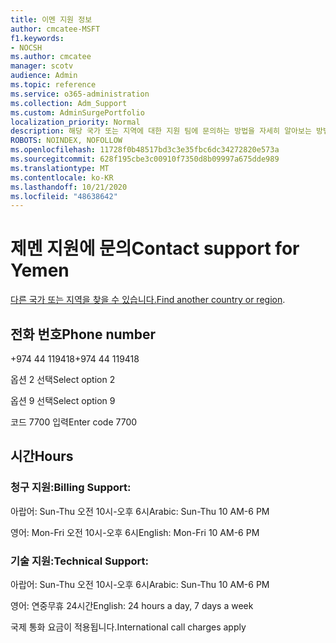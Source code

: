 ```yaml
---
title: 이멘 지원 정보
author: cmcatee-MSFT
f1.keywords:
- NOCSH
ms.author: cmcatee
manager: scotv
audience: Admin
ms.topic: reference
ms.service: o365-administration
ms.collection: Adm_Support
ms.custom: AdminSurgePortfolio
localization_priority: Normal
description: 해당 국가 또는 지역에 대한 지원 팀에 문의하는 방법을 자세히 알아보는 방법을 배워야 합니다.
ROBOTS: NOINDEX, NOFOLLOW
ms.openlocfilehash: 11728f0b48517bd3c3e35fbc6dc34272820e573a
ms.sourcegitcommit: 628f195cbe3c00910f7350d8b09997a675dde989
ms.translationtype: MT
ms.contentlocale: ko-KR
ms.lasthandoff: 10/21/2020
ms.locfileid: "48638642"
---
```

# <a name="contact-support-for-yemen"></a><span data-ttu-id="da26f-103">제멘 지원에 문의</span><span class="sxs-lookup"><span data-stu-id="da26f-103">Contact support for Yemen</span></span>

<span data-ttu-id="da26f-104">[다른 국가 또는 지역을 찾을 수 있습니다.](../contact-support-for-business-products.md)</span><span class="sxs-lookup"><span data-stu-id="da26f-104">[Find another country or region](../contact-support-for-business-products.md).</span></span>

## <a name="phone-number"></a><span data-ttu-id="da26f-105">전화 번호</span><span class="sxs-lookup"><span data-stu-id="da26f-105">Phone number</span></span>
<span data-ttu-id="da26f-106">+974 44 119418</span><span class="sxs-lookup"><span data-stu-id="da26f-106">+974 44 119418</span></span>

<span data-ttu-id="da26f-107">옵션 2 선택</span><span class="sxs-lookup"><span data-stu-id="da26f-107">Select option 2</span></span>

<span data-ttu-id="da26f-108">옵션 9 선택</span><span class="sxs-lookup"><span data-stu-id="da26f-108">Select option 9</span></span>

<span data-ttu-id="da26f-109">코드 7700 입력</span><span class="sxs-lookup"><span data-stu-id="da26f-109">Enter code 7700</span></span>

## <a name="hours"></a><span data-ttu-id="da26f-110">시간</span><span class="sxs-lookup"><span data-stu-id="da26f-110">Hours</span></span>
### <a name="billing-support"></a><span data-ttu-id="da26f-111">청구 지원:</span><span class="sxs-lookup"><span data-stu-id="da26f-111">Billing Support:</span></span>

<span data-ttu-id="da26f-112">아랍어: Sun-Thu 오전 10시-오후 6시</span><span class="sxs-lookup"><span data-stu-id="da26f-112">Arabic: Sun-Thu 10 AM-6 PM</span></span>

<span data-ttu-id="da26f-113">영어: Mon-Fri 오전 10시-오후 6시</span><span class="sxs-lookup"><span data-stu-id="da26f-113">English: Mon-Fri 10 AM-6 PM</span></span>

### <a name="technical-support"></a><span data-ttu-id="da26f-114">기술 지원:</span><span class="sxs-lookup"><span data-stu-id="da26f-114">Technical Support:</span></span>

<span data-ttu-id="da26f-115">아랍어: Sun-Thu 오전 10시-오후 6시</span><span class="sxs-lookup"><span data-stu-id="da26f-115">Arabic: Sun-Thu 10 AM-6 PM</span></span>

<span data-ttu-id="da26f-116">영어: 연중무휴 24시간</span><span class="sxs-lookup"><span data-stu-id="da26f-116">English: 24 hours a day, 7 days a week</span></span>

<span data-ttu-id="da26f-117">국제 통화 요금이 적용됩니다.</span><span class="sxs-lookup"><span data-stu-id="da26f-117">International call charges apply</span></span>
